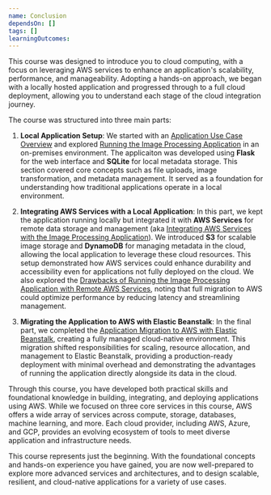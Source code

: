```yaml
---
name: Conclusion
dependsOn: []
tags: []
learningOutcomes:
---
```


This course was designed to introduce you to cloud computing, with a focus on leveraging AWS services to enhance an application's scalability, performance, and manageability. Adopting a hands-on approach, we began with a locally hosted application and progressed through to a full cloud deployment, allowing you to understand each stage of the cloud integration journey.

The course was structured into three main parts:

1. **Local Application Setup**: We started with an [Application Use Case Overview](app_usecase.md) and explored [Running the Image Processing Application](app_local_storage.md) in an on-premises environment. The applicaiton was developed using **Flask** for the web interface and **SQLite** for local metadata storage. This section covered core concepts such as file uploads, image transformation, and metadata management. It served as a foundation for understanding how traditional applications operate in a local environment.

2. **Integrating AWS Services with a Local Application**: In this part, we kept the application running locally but integrated it with **AWS Services** for remote data storage and management (aka [Integrating AWS Services with the Image Processing Application](app_remote_storage.md)). We introduced **S3** for scalable image storage and **DynamoDB** for managing metadata in the cloud, allowing the local application to leverage these cloud resources. This setup demonstrated how AWS services could enhance durability and accessibility even for applications not fully deployed on the cloud. We also explored the [Drawbacks of Running the Image Processing Application with Remote AWS Services](app_onprem_limitation.md), noting that full migration to AWS could optimize performance by reducing latency and streamlining management.

3. **Migrating the Application to AWS with Elastic Beanstalk**: In the final part, we completed the [Application Migration to AWS with Elastic Beanstalk](app_migrate_to_aws.md), creating a fully managed cloud-native environment. This migration shifted responsibilities for scaling, resource allocation, and management to Elastic Beanstalk, providing a production-ready deployment with minimal overhead and demonstrating the advantages of running the application directly alongside its data in the cloud.

Through this course, you have developed both practical skills and foundational knowledge in building, integrating, and deploying applications using AWS. While we focused on three core services in this course, AWS offers a wide array of services across compute, storage, databases, machine learning, and more. Each cloud provider, including AWS, Azure, and GCP, provides an evolving ecosystem of tools to meet diverse application and infrastructure needs.

This course represents just the beginning. With the foundational concepts and hands-on experience you have gained, you are now well-prepared to explore more advanced services and architectures, and to design scalable, resilient, and cloud-native applications for a variety of use cases.
